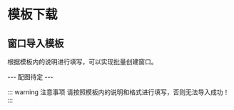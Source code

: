 # 模板下载
## 窗口导入模板
根据模板内的说明进行填写，可以实现批量创建窗口。  

--- 配图待定 ---  

::: warning 注意事项
请按照模板内的说明和格式进行填写，否则无法导入成功！
:::